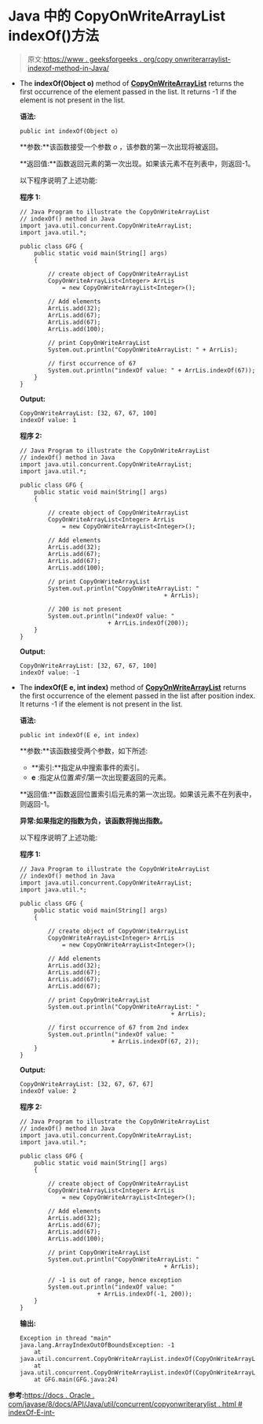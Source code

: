 # Java 中的 CopyOnWriteArrayList indexOf()方法

> 原文:[https://www . geeksforgeeks . org/copy onwriterarraylist-indexof-method-in-Java/](https://www.geeksforgeeks.org/copyonwritearraylist-indexof-method-in-java/)

*   The **indexOf(Object o)** method of **[CopyOnWriteArrayList](https://www.geeksforgeeks.org/copyonwritearraylist-in-java/)** returns the first occurrence of the element passed in the list. It returns -1 if the element is not present in the list.

    **语法:**

    ```
    public int indexOf(Object o)
    ```

    **参数:**该函数接受一个参数 *o* ，该参数的第一次出现将被返回。

    **返回值:**函数返回元素的第一次出现。如果该元素不在列表中，则返回-1。

    以下程序说明了上述功能:

    **程序 1:**

    ```
    // Java Program to illustrate the CopyOnWriteArrayList
    // indexOf() method in Java
    import java.util.concurrent.CopyOnWriteArrayList;
    import java.util.*;

    public class GFG {
        public static void main(String[] args)
        {

            // create object of CopyOnWriteArrayList
            CopyOnWriteArrayList<Integer> ArrLis
                = new CopyOnWriteArrayList<Integer>();

            // Add elements
            ArrLis.add(32);
            ArrLis.add(67);
            ArrLis.add(67);
            ArrLis.add(100);

            // print CopyOnWriteArrayList
            System.out.println("CopyOnWriteArrayList: " + ArrLis);

            // first occurrence of 67
            System.out.println("indexOf value: " + ArrLis.indexOf(67));
        }
    }
    ```

    **Output:**

    ```
    CopyOnWriteArrayList: [32, 67, 67, 100]
    indexOf value: 1

    ```

    **程序 2:**

    ```
    // Java Program to illustrate the CopyOnWriteArrayList
    // indexOf() method in Java
    import java.util.concurrent.CopyOnWriteArrayList;
    import java.util.*;

    public class GFG {
        public static void main(String[] args)
        {

            // create object of CopyOnWriteArrayList
            CopyOnWriteArrayList<Integer> ArrLis
                = new CopyOnWriteArrayList<Integer>();

            // Add elements
            ArrLis.add(32);
            ArrLis.add(67);
            ArrLis.add(67);
            ArrLis.add(100);

            // print CopyOnWriteArrayList
            System.out.println("CopyOnWriteArrayList: " 
                                             + ArrLis);

            // 200 is not present
            System.out.println("indexOf value: " 
                             + ArrLis.indexOf(200));
        }
    }
    ```

    **Output:**

    ```
    CopyOnWriteArrayList: [32, 67, 67, 100]
    indexOf value: -1

    ```

*   The **indexOf(E e, int index)** method of **[CopyOnWriteArrayList](https://www.geeksforgeeks.org/copyonwritearraylist-in-java/)** returns the first occurrence of the element passed in the list after position index. It returns -1 if the element is not present in the list.

    **语法:**

    ```
    public int indexOf(E e, int index)
    ```

    **参数:**该函数接受两个参数，如下所述:

    *   **索引:**指定从中搜索事件的索引。
    *   **e** :指定从位置*索引*第一次出现要返回的元素。

    **返回值:**函数返回位置索引后元素的第一次出现。如果该元素不在列表中，则返回-1。

    **异常:**如果指定的指数为负，该函数将抛出**指数。**

    以下程序说明了上述功能:

    **程序 1:**

    ```
    // Java Program to illustrate the CopyOnWriteArrayList
    // indexOf() method in Java
    import java.util.concurrent.CopyOnWriteArrayList;
    import java.util.*;

    public class GFG {
        public static void main(String[] args)
        {

            // create object of CopyOnWriteArrayList
            CopyOnWriteArrayList<Integer> ArrLis
                = new CopyOnWriteArrayList<Integer>();

            // Add elements
            ArrLis.add(32);
            ArrLis.add(67);
            ArrLis.add(67);
            ArrLis.add(67);

            // print CopyOnWriteArrayList
            System.out.println("CopyOnWriteArrayList: " 
                                               + ArrLis);

            // first occurrence of 67 from 2nd index
            System.out.println("indexOf value: " 
                              + ArrLis.indexOf(67, 2));
        }
    }
    ```

    **Output:**

    ```
    CopyOnWriteArrayList: [32, 67, 67, 67]
    indexOf value: 2

    ```

    **程序 2:**

    ```
    // Java Program to illustrate the CopyOnWriteArrayList
    // indexOf() method in Java
    import java.util.concurrent.CopyOnWriteArrayList;
    import java.util.*;

    public class GFG {
        public static void main(String[] args)
        {

            // create object of CopyOnWriteArrayList
            CopyOnWriteArrayList<Integer> ArrLis
                = new CopyOnWriteArrayList<Integer>();

            // Add elements
            ArrLis.add(32);
            ArrLis.add(67);
            ArrLis.add(67);
            ArrLis.add(100);

            // print CopyOnWriteArrayList
            System.out.println("CopyOnWriteArrayList: "
                                             + ArrLis);

            // -1 is out of range, hence exception
            System.out.println("indexOf value: " 
                          + ArrLis.indexOf(-1, 200));
        }
    }
    ```

    **输出:**

    ```
    Exception in thread "main" java.lang.ArrayIndexOutOfBoundsException: -1
        at java.util.concurrent.CopyOnWriteArrayList.indexOf(CopyOnWriteArrayList.java:198)
        at java.util.concurrent.CopyOnWriteArrayList.indexOf(CopyOnWriteArrayList.java:263)
        at GFG.main(GFG.java:24)
    ```

**参考:**[https://docs . Oracle . com/javase/8/docs/API/Java/util/concurrent/copyonwriterarylist . html # indexOf-E-int-](https://docs.oracle.com/javase/8/docs/api/java/util/concurrent/CopyOnWriteArrayList.html#indexOf-E-int-)